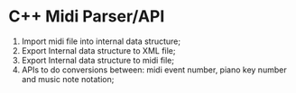 # C++ Midi Parser/API

1. Import midi file into internal data structure;
2. Export Internal data structure to XML file;
3. Export Internal data structure to midi file;
4. APIs to do conversions between: midi event number, piano key number and music note notation;
